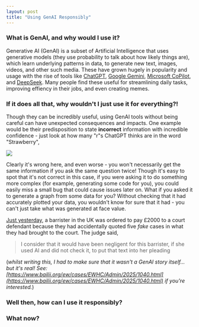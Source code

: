 ```yaml
---
layout: post
title: "Using GenAI Responsibly"
---
```


### What is GenAI, and why would I use it?
Generative AI (GenAI) is a subset of Artificial Intelligence that uses generative models (they use probability to talk about how likely things are), which learn underlying patterns in data, to generate new text, images, videos, and other such media. These have grown hugely in popularity and usage with the rise of tools like [ChatGPT](https://chatgpt.com/), [Google Gemini](https://gemini.google.com/), [Microsoft CoPilot](https://copilot.microsoft.com/), and [DeepSeek](https://www.deepseek.com/). Many people find these useful for streamlining daily tasks, improving effiency in their jobs, and even creating memes. 

### If it does all that, why wouldn't I just use it for everything?!
Though they can be incredibly useful, using GenAI tools without being careful can have unexpected consequences and impacts. One example would be their predisposition to state **incorrect** information with incredible confidence - just look at how many "r"s ChatGPT thinks are in the word "Strawberry",

<img src="{{site.baseurl}}/assets/strawberry_rs.jpeg">

Clearly it's wrong here, and even worse - you won't necessarily get the same information if you ask the same question twice! Though it's easy to spot that it's not correct in this case, if you were asking it to do something more complex (for example, generating some code for you), you could easily miss a small bug that could cause issues later on. What if you asked it to generate a graph from some data for you? Without checking that it had accurately plotted your data, you wouldn't know for sure that it had - you can't just take what was generated at face value. 

[Just yesterday](https://www.legalcheek.com/2025/05/judge-fury-after-faaake-cases-cited-by-rookie-barrister-in-high-court/), a barrister in the UK was ordered to pay £2000 to a court defendant because they had accidentally quoted five _fake_ cases in what they had brought to the court. The judge said, 

> I consider that it would have been negligent for this barrister, if she used AI and did not check it, to put that text into her pleading 

(_whilst writing this, I had to make sure that it wasn't a GenAI story itself... but it's real! See: [https://www.bailii.org/ew/cases/EWHC/Admin/2025/1040.html](https://www.bailii.org/ew/cases/EWHC/Admin/2025/1040.html) if you're interested._)

### Well then, how can I use it responsibly?


### What now? 
